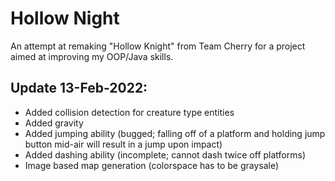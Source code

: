 # Hollow Night

An attempt at remaking "Hollow Knight" from Team Cherry for a project aimed at improving my OOP/Java skills.

## Update 13-Feb-2022:
* Added collision detection for creature type entities
* Added gravity
* Added jumping ability (bugged; falling off of a platform and holding jump button mid-air will result in a jump upon impact)
* Added dashing ability (incomplete; cannot dash twice off platforms)
* Image based map generation (colorspace has to be graysale)
